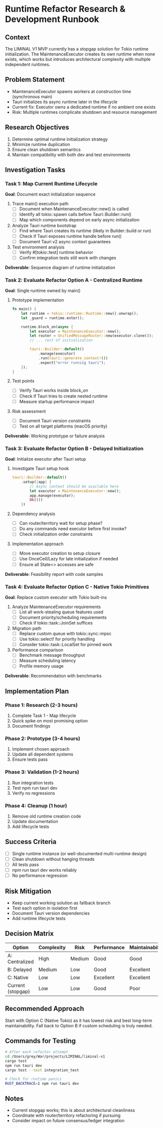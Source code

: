 # Runtime Refactor Research & Development Runbook

## Context
The LIMINAL V1 MVP currently has a stopgap solution for Tokio runtime initialization. The MaintenanceExecutor creates its own runtime when none exists, which works but introduces architectural complexity with multiple independent runtimes.

## Problem Statement
- MaintenanceExecutor spawns workers at construction time (synchronous main)
- Tauri initializes its async runtime later in the lifecycle
- Current fix: Executor owns a dedicated runtime if no ambient one exists
- Risk: Multiple runtimes complicate shutdown and resource management

## Research Objectives
1. Determine optimal runtime initialization strategy
2. Minimize runtime duplication
3. Ensure clean shutdown semantics
4. Maintain compatibility with both dev and test environments

## Investigation Tasks

### Task 1: Map Current Runtime Lifecycle
**Goal**: Document exact initialization sequence

1. Trace main() execution path
   - [ ] Document when MaintenanceExecutor::new() is called
   - [ ] Identify all tokio::spawn calls before Tauri::Builder::run()
   - [ ] Map which components depend on early async initialization

2. Analyze Tauri runtime bootstrap
   - [ ] Find where Tauri creates its runtime (likely in Builder::build or run)
   - [ ] Check if Tauri exposes runtime handle before run()
   - [ ] Document Tauri v2 async context guarantees

3. Test environment analysis
   - [ ] Verify #[tokio::test] runtime behavior
   - [ ] Confirm integration tests still work with changes

**Deliverable**: Sequence diagram of runtime initialization

### Task 2: Evaluate Refactor Option A - Centralized Runtime
**Goal**: Single runtime owned by main()

1. Prototype implementation
   ```rust
   fn main() {
       let runtime = tokio::runtime::Runtime::new().unwrap();
       let _guard = runtime.enter();

       runtime.block_on(async {
           let executor = MaintenanceExecutor::new();
           let router = UnifiedMessageRouter::new(executor.clone());
           // ... rest of initialization

           tauri::Builder::default()
               .manage(executor)
               .run(tauri::generate_context!())
               .expect("error running tauri");
       });
   }
   ```

2. Test points
   - [ ] Verify Tauri works inside block_on
   - [ ] Check if Tauri tries to create nested runtime
   - [ ] Measure startup performance impact

3. Risk assessment
   - [ ] Document Tauri version constraints
   - [ ] Test on all target platforms (macOS priority)

**Deliverable**: Working prototype or failure analysis

### Task 3: Evaluate Refactor Option B - Delayed Initialization
**Goal**: Initialize executor after Tauri setup

1. Investigate Tauri setup hook
   ```rust
   tauri::Builder::default()
       .setup(|app| {
           // Async context should be available here
           let executor = MaintenanceExecutor::new();
           app.manage(executor);
           Ok(())
       })
   ```

2. Dependency analysis
   - [ ] Can router/territory wait for setup phase?
   - [ ] Do any commands need executor before first invoke?
   - [ ] Check initialization order constraints

3. Implementation approach
   - [ ] Move executor creation to setup closure
   - [ ] Use OnceCell/Lazy for late initialization if needed
   - [ ] Ensure all State<> accesses are safe

**Deliverable**: Feasibility report with code samples

### Task 4: Evaluate Refactor Option C - Native Tokio Primitives
**Goal**: Replace custom executor with Tokio built-ins

1. Analyze MaintenanceExecutor requirements
   - [ ] List all work-stealing queue features used
   - [ ] Document priority/scheduling requirements
   - [ ] Check if tokio::task::JoinSet suffices

2. Migration path
   - [ ] Replace custom queue with tokio::sync::mpsc
   - [ ] Use tokio::select! for priority handling
   - [ ] Consider tokio::task::LocalSet for pinned work

3. Performance comparison
   - [ ] Benchmark message throughput
   - [ ] Measure scheduling latency
   - [ ] Profile memory usage

**Deliverable**: Recommendation with benchmarks

## Implementation Plan

### Phase 1: Research (2-3 hours)
1. Complete Task 1 - Map lifecycle
2. Quick spike on most promising option
3. Document findings

### Phase 2: Prototype (3-4 hours)
1. Implement chosen approach
2. Update all dependent systems
3. Ensure tests pass

### Phase 3: Validation (1-2 hours)
1. Run integration tests
2. Test npm run tauri dev
3. Verify no regressions

### Phase 4: Cleanup (1 hour)
1. Remove old runtime creation code
2. Update documentation
3. Add lifecycle tests

## Success Criteria
- [ ] Single runtime instance (or well-documented multi-runtime design)
- [ ] Clean shutdown without hanging threads
- [ ] All tests pass
- [ ] npm run tauri dev works reliably
- [ ] No performance regression

## Risk Mitigation
- Keep current working solution as fallback branch
- Test each option in isolation first
- Document Tauri version dependencies
- Add runtime lifecycle tests

## Decision Matrix

| Option | Complexity | Risk | Performance | Maintainability |
|--------|------------|------|-------------|-----------------|
| A: Centralized | High | Medium | Good | Good |
| B: Delayed | Medium | Low | Good | Excellent |
| C: Native | Low | Low | Excellent | Excellent |
| Current (stopgap) | Low | Low | Good | Poor |

## Recommended Approach
Start with Option C (Native Tokio) as it has lowest risk and best long-term maintainability. Fall back to Option B if custom scheduling is truly needed.

## Commands for Testing
```bash
# After each refactor attempt
cd /Users/grey/War/projects/LIMINAL/liminal-v1
cargo test
npm run tauri dev
cargo test --test integration_test

# Check for runtime panics
RUST_BACKTRACE=1 npm run tauri dev
```

## Notes
- Current stopgap works; this is about architectural cleanliness
- Coordinate with router/territory refactoring if pursuing
- Consider impact on future consensus/ledger integration